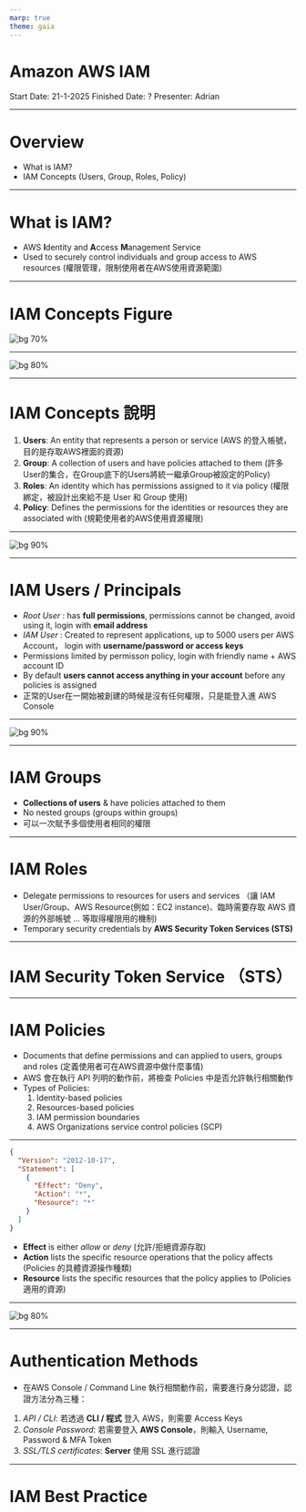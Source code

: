 ```yaml
--- 
marp: true
theme: gaia
---
```


# Amazon AWS IAM

Start Date: 21-1-2025
Finished Date: ?
Presenter: Adrian

---

# Overview

- What is IAM?
- IAM Concepts (Users, Group, Roles, Policy)

--- 

# What is IAM?

- AWS **I**dentity and **A**ccess **M**anagement Service
- Used to securely control individuals and group access to AWS resources (權限管理，限制使用者在AWS使用資源範圍)

---

# IAM Concepts Figure
![bg 70%](https://github.com/ariel055132/Notes/blob/main/AWS/source/IAM/AWS_IAM_ConceptOverview.png?raw=true)

---

![bg 80%](https://github.com/ariel055132/Notes/blob/main/AWS/source/IAM/AWS_IAM_Users_UserGps_Roles_Policies.png?raw=true) 

---

# IAM Concepts 說明
1. **Users**: An entity that represents a person or service (AWS 的登入帳號，目的是存取AWS裡面的資源)
2. **Group**: A collection of users and have policies attached to them (許多User的集合，在Group底下的Users將統一繼承Group被設定的Policy)
3. **Roles**: An identity which has permissions assigned to it via policy (權限綁定，被設計出來給不是 User 和 Group 使用)
4. **Policy**: Defines the permissions for the identities or resources they are associated with (規範使用者的AWS使用資源權限)

---

![bg 90%](https://github.com/ariel055132/Notes/blob/main/AWS/source/IAM/AWS_IAM_Users.png?raw=true)

--- 

# IAM Users / Principals

- *Root User* : has **full permissions**, permissions cannot be changed, avoid using it, login with **email address**
- *IAM User* : Created to represent applications, up to 5000 users per AWS Account， login with **username/password or access keys**
- Permissions limited by permisson policy, login with friendly name + AWS account ID
- By default **users cannot access anything in your account** before any policies is assigned
- 正常的User在一開始被創建的時候是沒有任何權限，只是能登入進 AWS Console

--- 

![bg 90%](https://github.com/ariel055132/Notes/blob/main/AWS/source/IAM/AWS_IAM_UsersGps.png?raw=true)

---

# IAM Groups

- **Collections of users** & have policies attached to them 
- No nested groups (groups within groups)
- 可以一次賦予多個使用者相同的權限

---

# IAM Roles

- Delegate permissions to resources for users and services （讓 IAM User/Group、AWS Resource(例如：EC2 instance)、臨時需要存取 AWS 資源的外部帳號 … 等取得權限用的機制)
- Temporary security credentials by **AWS Security Token Services (STS)**

---

# IAM Security Token Service （STS）

---

# IAM Policies
* Documents that define permissions and can applied to users, groups and roles (定義使用者可在AWS資源中做什麼事情)
* AWS 會在執行 API 列明的動作前，將檢查 Policies 中是否允許執行相關動作
* Types of Policies:
  1. Identity-based policies
  2. Resources-based policies
  3. IAM permission boundaries
  4. AWS Organizations service control policies (SCP)

---

```json
{
  "Version": "2012-10-17",
  "Statement": [
    {
      "Effect": "Deny",
      "Action": "*",
      "Resource": "*"
    }
  ]
}
```
* **Effect** is either *allow* or *deny* (允許/拒絕資源存取)
* **Action** lists the specific resource operations that the policy affects (Policies 的具體資源操作種類)
* **Resource** lists the specific resources that the policy applies to (Policies 適用的資源)

---

![bg 80%](https://github.com/ariel055132/Notes/blob/main/AWS/source/IAM/AWS_IAM_AuthenticationMethods.png?raw=true)

---

# Authentication Methods
- 在AWS Console / Command Line 執行相關動作前，需要進行身分認證，認證方法分為三種：
 1. *API / CLI*: 若透過 **CLI / 程式** 登入 AWS，則需要 Access Keys
 2. *Console Password*: 若需要登入 **AWS Console**，則輸入 Username, Password & MFA Token 
 3. *SSL/TLS certificates*: **Server** 使用 SSL 進行認證

---

# IAM Best Practice

